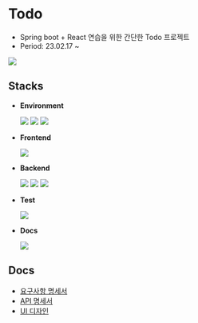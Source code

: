 # Todo
- Spring boot + React 연습을 위한 간단한 Todo 프로젝트
- Period: 23.02.17 ~

<a href="https://jeweled-kettledrum-b89.notion.site/Project-Todo-60407df50c0e4c8f983e4351f1dd3a36" target="_blank"><img src="https://img.shields.io/badge/Todo-9999FF?style=for-the-badge&logo=Notion&logoColor=white"></a>

## Stacks
- <strong>Environment</strong>

   <img src="https://img.shields.io/badge/IntelliJ IDEA-000000?style=for-the-badge&logo=IntelliJ IDEA&logoColor=white">
   <img src="https://img.shields.io/badge/Visual Studio Code-007ACC?style=for-the-badge&logo=Visual Studio Code&logoColor=white">
   <img src="https://img.shields.io/badge/GitKraken-179287?style=for-the-badge&logo=GitKraken&logoColor=white">

- <strong>Frontend</strong>

    <img src="https://img.shields.io/badge/React-61DAFB?style=for-the-badge&logo=React&logoColor=black">

- <strong>Backend</strong>

    <img src="https://img.shields.io/badge/Spring-6DB33F?style=for-the-badge&logo=Spring&logoColor=white">
    <img src="https://img.shields.io/badge/Spring Boot-6DB33F?style=for-the-badge&logo=Spring Boot&logoColor=white">
    <img src="https://img.shields.io/badge/MariaDB-003545?style=for-the-badge&logo=MariaDB&logoColor=white">

- <strong>Test</strong>

    <img src="https://img.shields.io/badge/JUnit5-25A162?style=for-the-badge&logo=JUnit5&logoColor=white">
- <strong>Docs</strong>

    <img src="https://img.shields.io/badge/Notion-000000?style=for-the-badge&logo=Notion&logoColor=white">

## Docs
- [요구사항 명세서](https://jeweled-kettledrum-b89.notion.site/dd5201c3c7664ccc82566e3552a2f5aa)
- [API 명세서](https://jeweled-kettledrum-b89.notion.site/API-1d541d0eb3b84f7ea39b58f7c2788205)
- [UI 디자인](https://jeweled-kettledrum-b89.notion.site/UI-79e8b1ce1b014e48995d4b32381a3120)